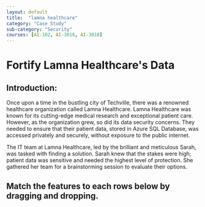 ```yaml
---
layout: default
title:  "lamna healthcare"
category: "Case Study"
sub-category: "Security"
courses: [AI-102, AI-3016, AI-3018]
---
```

# Fortify Lamna Healthcare's Data

## Introduction:

Once upon a time in the bustling city of Techville, there was a renowned healthcare organization called Lamna Healthcare. 
Lamna Healthcare was known for its cutting-edge medical research and exceptional patient care. However, as the organization grew, so did its data security concerns. They needed to ensure that their patient data, stored in Azure SQL Database, was accessed privately and securely, without exposure to the public internet.

The IT team at Lamna Healthcare, led by the brilliant and meticulous Sarah, was tasked with finding a solution. Sarah knew that the stakes were high; patient data was sensitive and needed the highest level of protection. She gathered her team for a brainstorming session to evaluate their options.

## Match the features to each rows below by dragging and dropping.

<html lang="en">
<head>
    <meta charset="UTF-8">
    <meta name="viewport" content="width=device-width, initial-scale=1.0">
    <title>Drag and Drop Text Example</title>
    <style>

        .draggable-text {
            display: inline-block;
            margin: 10px;
            padding: 10px 20px;
            border: 2px solid #ccc;
            border-radius: 5px;
            background-color: #fff;
            cursor: pointer;
            box-shadow: 0 4px 6px rgba(0, 0, 0, 0.1);
            transition: background-color 0.3s, transform 0.3s;
        }
        .draggable-text:hover {
            background-color: #e0e0e0;
            transform: scale(1.05);
        }
        .drop-area {
            width: 300px;
            height: 50px;
            border: 2px dashed #ccc;
            border-radius: 5px;
            margin: 10px;
            display: inline-block;
            vertical-align: top;
            background-color: #fafafa;
            box-shadow: 0 4px 6px rgba(0, 0, 0, 0.1);
            transition: background-color 0.3s, border-color 0.3s;
        }
        .drop-area:hover {
            background-color: #f0f0f0;
            border-color: #bbb;
        }
        .drop-area.correct {
            background-color: #d4edda;
            border-color: #c3e6cb;
        }
        .drop-area.incorrect {
            background-color: #f8d7da;
            border-color: #f5c6cb;
        }
        #message {
            font-size: 1.2em;
            margin-top: 20px;
            padding: 10px;
            border-radius: 5px;
            display: inline-block;
        }
    #message.correct {
            color: #155724;
            background-color: #d4edda;
            border: 1px solid #c3e6cb;
    }
    #message.incorrect {
            color: #721c24;
            background-color: #f8d7da;
            border: 1px solid #f5c6cb;
    }

     .drop-area-container {
        display: grid;
        grid-template-columns: repeat(3, 1fr);
        gap: 10px; /* Adjust the gap between the blocks as needed */
    }
    </style>
</head>
<body>
    <div>
        <div class="draggable-text" draggable="true" ondragstart="drag(event)" id="1">Does not natively support cross-tenant connectivity</div>
        <div class="draggable-text" draggable="true" ondragstart="drag(event)" id="2">Connect to services across different Microsoft Entra tenants</div>
        <div class="draggable-text" draggable="true" ondragstart="drag(event)" id="3">Supports a wide range of Azure services</div>
        <div class="draggable-text" draggable="true" ondragstart="drag(event)" id="4">Supports fewer Azure services</div>
        <div class="draggable-text" draggable="true" ondragstart="drag(event)" id="5">Expensive solution due to the additional infrastructurerequired</div>
        <div class="draggable-text" draggable="true" ondragstart="drag(event)" id="6">Free of costU</div>
        <div class="draggable-text" draggable="true" ondragstart="drag(event)" id="7">Maps to a single resource</div>
        <div class="draggable-text" draggable="true" ondragstart="drag(event)" id="8">Provide access to multiple instances of a service</div>
        <div class="draggable-text" draggable="true" ondragstart="drag(event)" id="9">Uses a private IP address from your virtual network to connect to Azure service</div>
        <div class="draggable-text" draggable="true" ondragstart="drag(event)" id="10">Routes traffic through the Azure backbone network, but uses public IP address of the Azure service</div>
        <div class="draggable-text" draggable="true" ondragstart="drag(event)" id="11">Uses public DNS names to resolve the service's public IP address</div>
         <div class="draggable-text" draggable="true" ondragstart="drag(event)" id="12">Uses private DNS zones to resolve the private IP address of the service</div>
    </div>

    <div>
        <p><b>Service Endpoint</b></p>
        <div class="drop-area-container">
        <div class="drop-area" ondrop="drop(event)" ondragover="allowDrop(event)" data-answer="1,4,6,8,10,11"></div>
        <div class="drop-area" ondrop="drop(event)" ondragover="allowDrop(event)" data-answer="1,4,6,8,10,11"></div>
        <div class="drop-area" ondrop="drop(event)" ondragover="allowDrop(event)" data-answer="1,4,6,8,10,11"></div>
        <div class="drop-area" ondrop="drop(event)" ondragover="allowDrop(event)" data-answer="1,4,6,8,10,11"></div>
        <div class="drop-area" ondrop="drop(event)" ondragover="allowDrop(event)" data-answer="1,4,6,8,10,11"></div>
        <div class="drop-area" ondrop="drop(event)" ondragover="allowDrop(event)" data-answer="1,4,6,8,10,11"></div>
          </div>
        <p class="message"></p>
    </div>

    <div>
        <p><b>Private Endpoint</b></p>
         <div class="drop-area-container">
        <div class="drop-area" ondrop="drop(event)" ondragover="allowDrop(event)" data-answer="2,3,5,7,9,12"></div>
        <div class="drop-area" ondrop="drop(event)" ondragover="allowDrop(event)" data-answer="2,3,5,7,9,12"></div>
        <div class="drop-area" ondrop="drop(event)" ondragover="allowDrop(event)" data-answer="2,3,5,7,9,12"></div>
        <div class="drop-area" ondrop="drop(event)" ondragover="allowDrop(event)" data-answer="2,3,5,7,9,12"></div>
        <div class="drop-area" ondrop="drop(event)" ondragover="allowDrop(event)" data-answer="2,3,5,7,9,12"></div>        
        <div class="drop-area" ondrop="drop(event)" ondragover="allowDrop(event)" data-answer="2,3,5,7,9,12"></div>        
        </div>
        <p class="message"></p>
    </div>


    <script>
        function allowDrop(event) {
            event.preventDefault();
        }

        function drag(event) {
            event.dataTransfer.setData("text", event.target.id);
        }


    function drop(event) {
    event.preventDefault();
    var data = event.dataTransfer.getData("text");
    var draggedElement = document.getElementById(data);
    var dropAreaAnswers = event.target.getAttribute("data-answer").split(",");
    var messageElement = event.target.closest('div').querySelector('.message');

    if (event.target.children.length === 0) {
        if (dropAreaAnswers.includes(draggedElement.id)) {
            event.target.appendChild(draggedElement);
            event.target.classList.add("correct");
            event.target.classList.remove("incorrect");
            messageElement.innerText = "Correct!";
            messageElement.classList.add("correct");
            messageElement.classList.remove("incorrect");
        } else {
            event.target.classList.add("incorrect");
            event.target.classList.remove("correct");
            messageElement.innerText = "Error: Incorrect match.";
            messageElement.classList.add("incorrect");
            messageElement.classList.remove("correct");
        }
    } else {
        alert("This drop area is already occupied.");
    }
}

    </script>
</body>
